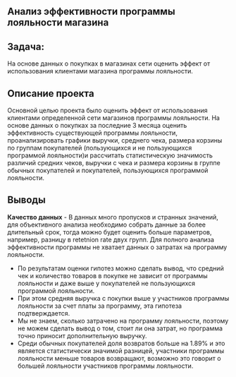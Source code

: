 
## Анализ эффективности программы лояльности магазина

## Задача:
На основе данных о покупках в магазинах сети оценить эффект от использования клиентами магазина программы лояльности.


## Описание проекта

Основной целью проекта было оценить эффект от использования клиентами определенной сети магазинов программы лояльности. На основе данных о покупках за последние 3 месяца оценить эффективность существующей программы лояльности, проанализировать графики выручки, среднего чека, размера корзины по группам покупателей (пользующихся и не пользующихся программой лояльности)и рассчитать статистическую значимость различий средних чеков, выручки с чека и размера корзины в группе обычных покупателей и покупателей, пользующихся программой лояльности.

## Выводы 

**Качество данных** - В данных много пропусков и странных значений,  для объективного анализа необходимо собрать данные за более длительный срок, тогда можно будет оценить больше параметров, например, разницу в retetnion rate двух групп. Для полного анализа эффективности программы не хватает данных о затратах на программу лояльности.

- По результатам оценки гипотез можно сделать вывод, что средний чек и количество товаров в покупке не зависит от программы лояльности и даже выше у покупателей не пользующихся программой лояльности.
- При этом средняя выручка с покупки выше у участников программы лояльности за счет платы за программу, эта гипотеза подтверждается.
- Мы не знаем, сколько затрачено на программу лояльности, поэтому не можем сделать вывод о том, стоит ли она затрат, но программа точно приносит дополнительную выручку.
 - Среди обычных покупателей доля возвратов больше на 1.89% и это является статистически значимой разницей, участники программы лояльности меньше товаров возвращают, возможно это говорит о большей лояльности участников программы лояльности.
